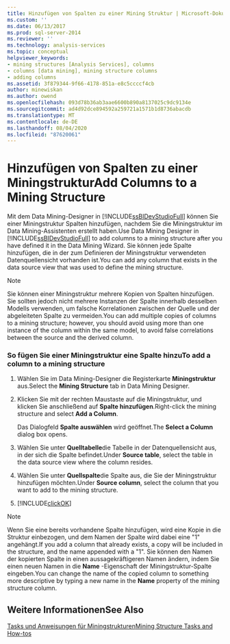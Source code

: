 ```yaml
---
title: Hinzufügen von Spalten zu einer Mining Struktur | Microsoft-Dokumentation
ms.custom: ''
ms.date: 06/13/2017
ms.prod: sql-server-2014
ms.reviewer: ''
ms.technology: analysis-services
ms.topic: conceptual
helpviewer_keywords:
- mining structures [Analysis Services], columns
- columns [data mining], mining structure columns
- adding columns
ms.assetid: 3f879344-9f66-4178-851a-e8c5ccccf4cb
author: minewiskan
ms.author: owend
ms.openlocfilehash: 093d78b36ab3aae6600b890a8137025c9dc9134e
ms.sourcegitcommit: ad4d92dce894592a259721a1571b1d8736abacdb
ms.translationtype: MT
ms.contentlocale: de-DE
ms.lasthandoff: 08/04/2020
ms.locfileid: "87620061"
---
```

# <a name="add-columns-to-a-mining-structure"></a><span data-ttu-id="b02c1-102">Hinzufügen von Spalten zu einer Miningstruktur</span><span class="sxs-lookup"><span data-stu-id="b02c1-102">Add Columns to a Mining Structure</span></span>
  <span data-ttu-id="b02c1-103">Mit dem Data Mining-Designer in [!INCLUDE[ssBIDevStudioFull](../../includes/ssbidevstudiofull-md.md)] können Sie einer Miningstruktur Spalten hinzufügen, nachdem Sie die Miningstruktur im Data Mining-Assistenten erstellt haben.</span><span class="sxs-lookup"><span data-stu-id="b02c1-103">Use Data Mining Designer in [!INCLUDE[ssBIDevStudioFull](../../includes/ssbidevstudiofull-md.md)] to add columns to a mining structure after you have defined it in the Data Mining Wizard.</span></span> <span data-ttu-id="b02c1-104">Sie können jede Spalte hinzufügen, die in der zum Definieren der Miningstruktur verwendeten Datenquellensicht vorhanden ist.</span><span class="sxs-lookup"><span data-stu-id="b02c1-104">You can add any column that exists in the data source view that was used to define the mining structure.</span></span>  
  
> [!NOTE]  
>  <span data-ttu-id="b02c1-105">Sie können einer Miningstruktur mehrere Kopien von Spalten hinzufügen. Sie sollten jedoch nicht mehrere Instanzen der Spalte innerhalb desselben Modells verwenden, um falsche Korrelationen zwischen der Quelle und der abgeleiteten Spalte zu vermeiden.</span><span class="sxs-lookup"><span data-stu-id="b02c1-105">You can add multiple copies of columns to a mining structure; however, you should avoid using more than one instance of the column within the same model, to avoid false correlations between the source and the derived column.</span></span>  
  
### <a name="to-add-a-column-to-a-mining-structure"></a><span data-ttu-id="b02c1-106">So fügen Sie einer Miningstruktur eine Spalte hinzu</span><span class="sxs-lookup"><span data-stu-id="b02c1-106">To add a column to a mining structure</span></span>  
  
1.  <span data-ttu-id="b02c1-107">Wählen Sie im Data Mining-Designer die Registerkarte **Miningstruktur** aus.</span><span class="sxs-lookup"><span data-stu-id="b02c1-107">Select the **Mining Structure** tab in Data Mining Designer.</span></span>  
  
2.  <span data-ttu-id="b02c1-108">Klicken Sie mit der rechten Maustaste auf die Miningstruktur, und klicken Sie anschließend auf **Spalte hinzufügen**.</span><span class="sxs-lookup"><span data-stu-id="b02c1-108">Right-click the mining structure and select **Add a Column**.</span></span>  
  
     <span data-ttu-id="b02c1-109">Das Dialogfeld **Spalte auswählen** wird geöffnet.</span><span class="sxs-lookup"><span data-stu-id="b02c1-109">The **Select a Column** dialog box opens.</span></span>  
  
3.  <span data-ttu-id="b02c1-110">Wählen Sie unter **Quelltabelle**die Tabelle in der Datenquellensicht aus, in der sich die Spalte befindet.</span><span class="sxs-lookup"><span data-stu-id="b02c1-110">Under **Source table**, select the table in the data source view where the column resides.</span></span>  
  
4.  <span data-ttu-id="b02c1-111">Wählen Sie unter **Quellspalte**die Spalte aus, die Sie der Miningstruktur hinzufügen möchten.</span><span class="sxs-lookup"><span data-stu-id="b02c1-111">Under **Source column**, select the column that you want to add to the mining structure.</span></span>  
  
5.  [!INCLUDE[clickOK](../../includes/clickok-md.md)]  
  
> [!NOTE]  
>  <span data-ttu-id="b02c1-112">Wenn Sie eine bereits vorhandene Spalte hinzufügen, wird eine Kopie in die Struktur einbezogen, und dem Namen der Spalte wird dabei eine "1" angehängt.</span><span class="sxs-lookup"><span data-stu-id="b02c1-112">If you add a column that already exists, a copy will be included in the structure, and the name appended with a "1".</span></span> <span data-ttu-id="b02c1-113">Sie können den Namen der kopierten Spalte in einen aussagekräftigeren Namen ändern, indem Sie einen neuen Namen in die **Name** -Eigenschaft der Miningstruktur-Spalte eingeben.</span><span class="sxs-lookup"><span data-stu-id="b02c1-113">You can change the name of the copied column to something more descriptive by typing a new name in the **Name** property of the mining structure column.</span></span>  
  
## <a name="see-also"></a><span data-ttu-id="b02c1-114">Weitere Informationen</span><span class="sxs-lookup"><span data-stu-id="b02c1-114">See Also</span></span>  
 [<span data-ttu-id="b02c1-115">Tasks und Anweisungen für Miningstrukturen</span><span class="sxs-lookup"><span data-stu-id="b02c1-115">Mining Structure Tasks and How-tos</span></span>](mining-structure-tasks-and-how-tos.md)  
  
  
